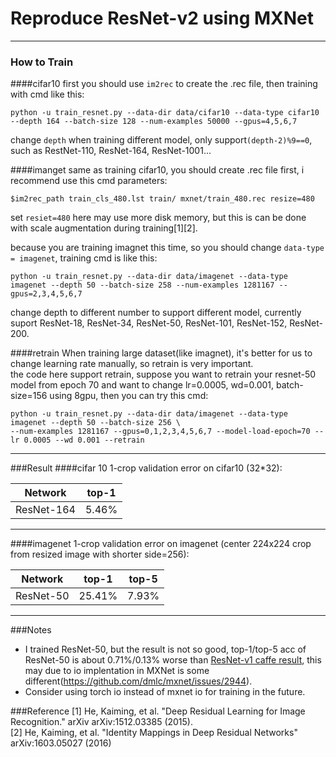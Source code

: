 # Reproduce ResNet-v2 using MXNet


------------------------------------------
### How to Train
####cifar10
first you should use ```im2rec``` to create the .rec file, then training with cmd like this:
```shell
python -u train_resnet.py --data-dir data/cifar10 --data-type cifar10 --depth 164 --batch-size 128 --num-examples 50000 --gpus=4,5,6,7
```
change ```depth``` when training different model, only support```(depth-2)%9==0```, such as RestNet-110, ResNet-164, ResNet-1001...

####imanget
same as training cifar10, you should create .rec file first, i recommend use this cmd parameters:  
```shell
$im2rec_path train_cls_480.lst train/ mxnet/train_480.rec resize=480
```
set ```resiet=480``` here may use more disk memory, but this is can be done with scale augmentation during training[1][2].

because you are training imagnet this time, so you should change ```data-type = imagenet```, training cmd is like this:
```shell
python -u train_resnet.py --data-dir data/imagenet --data-type imagenet --depth 50 --batch-size 258 --num-examples 1281167 --gpus=2,3,4,5,6,7
```
change depth to different number to support different model, currently suport ResNet-18, ResNet-34, ResNet-50, ResNet-101, ResNet-152, ResNet-200.

####retrain
When training large dataset(like imagnet), it's better for us to change learning rate manually, so retrain is very important.   
the code here support retrain, suppose you want to retrain your resnet-50 model from epoch 70 and want to change lr=0.0005, wd=0.001, batch-size=156 using 8gpu, then you can try this cmd:
```shell
python -u train_resnet.py --data-dir data/imagenet --data-type imagenet --depth 50 --batch-size 256 \
--num-examples 1281167 --gpus=0,1,2,3,4,5,6,7 --model-load-epoch=70 --lr 0.0005 --wd 0.001 --retrain
```  

----------------------------------
###Result
####cifar 10
1-crop validation error on cifar10 (32*32):

| Network    | top-1 |
| :------:   | :---: |
|ResNet-164  | 5.46% |

----------------------------------------
####imagenet
1-crop validation error on imagenet (center 224x224 crop from resized image with shorter side=256):

| Network   | top-1 | top-5 |
|:------: |:-----:|:-----:|
|ResNet-50|25.41% |  7.93%|

----------------------------------------
###Notes
* I trained ResNet-50, but the result is not so good, top-1/top-5 acc of ResNet-50 is about 0.71%/0.13% worse than [ResNet-v1 caffe result](https://github.com/KaimingHe/deep-residual-networks/blob/master/README.md#results), this may due to io implentation in MXNet is some different(https://github.com/dmlc/mxnet/issues/2944).
* Consider using torch io instead of mxnet io for training in the future.

###Reference
[1] He, Kaiming, et al. "Deep Residual Learning for Image Recognition." arXiv arXiv:1512.03385 (2015).  
[2] He, Kaiming, et al. "Identity Mappings in Deep Residual Networks" arXiv:1603.05027 (2016)
